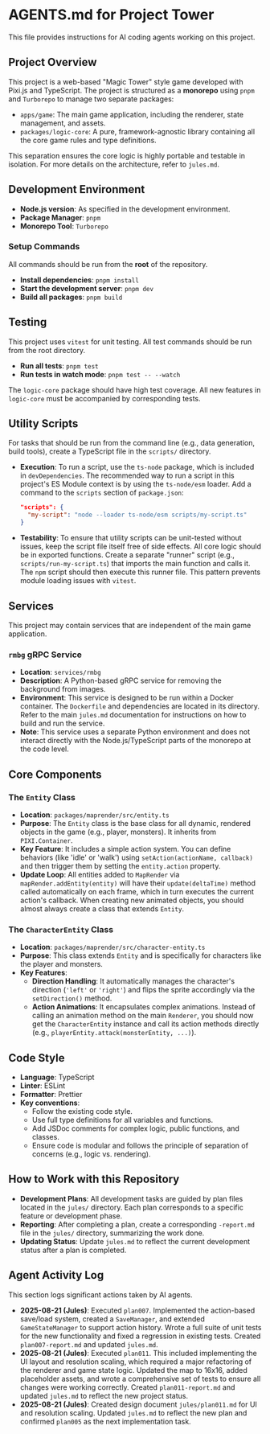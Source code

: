 # AGENTS.md for Project Tower

This file provides instructions for AI coding agents working on this project.

## Project Overview

This project is a web-based "Magic Tower" style game developed with Pixi.js and TypeScript. The project is structured as a **monorepo** using `pnpm` and `Turborepo` to manage two separate packages:
-   `apps/game`: The main game application, including the renderer, state management, and assets.
-   `packages/logic-core`: A pure, framework-agnostic library containing all the core game rules and type definitions.

This separation ensures the core logic is highly portable and testable in isolation. For more details on the architecture, refer to `jules.md`.

## Development Environment

- **Node.js version**: As specified in the development environment.
- **Package Manager**: `pnpm`
- **Monorepo Tool**: `Turborepo`

### Setup Commands

All commands should be run from the **root** of the repository.

- **Install dependencies**: `pnpm install`
- **Start the development server**: `pnpm dev`
- **Build all packages**: `pnpm build`

## Testing

This project uses `vitest` for unit testing. All test commands should be run from the root directory.

- **Run all tests**: `pnpm test`
- **Run tests in watch mode**: `pnpm test -- --watch`

The `logic-core` package should have high test coverage. All new features in `logic-core` must be accompanied by corresponding tests.

## Utility Scripts

For tasks that should be run from the command line (e.g., data generation, build tools), create a TypeScript file in the `scripts/` directory.

- **Execution**: To run a script, use the `ts-node` package, which is included in `devDependencies`. The recommended way to run a script in this project's ES Module context is by using the `ts-node/esm` loader. Add a command to the `scripts` section of `package.json`:
  ```json
  "scripts": {
    "my-script": "node --loader ts-node/esm scripts/my-script.ts"
  }
  ```

- **Testability**: To ensure that utility scripts can be unit-tested without issues, keep the script file itself free of side effects. All core logic should be in exported functions. Create a separate "runner" script (e.g., `scripts/run-my-script.ts`) that imports the main function and calls it. The `npm` script should then execute this runner file. This pattern prevents module loading issues with `vitest`.

## Services

This project may contain services that are independent of the main game application.

### `rmbg` gRPC Service
- **Location**: `services/rmbg`
- **Description**: A Python-based gRPC service for removing the background from images.
- **Environment**: This service is designed to be run within a Docker container. The `Dockerfile` and dependencies are located in its directory. Refer to the main `jules.md` documentation for instructions on how to build and run the service.
- **Note**: This service uses a separate Python environment and does not interact directly with the Node.js/TypeScript parts of the monorepo at the code level.

## Core Components

### The `Entity` Class

-   **Location**: `packages/maprender/src/entity.ts`
-   **Purpose**: The `Entity` class is the base class for all dynamic, rendered objects in the game (e.g., player, monsters). It inherits from `PIXI.Container`.
-   **Key Feature**: It includes a simple action system. You can define behaviors (like 'idle' or 'walk') using `setAction(actionName, callback)` and then trigger them by setting the `entity.action` property.
-   **Update Loop**: All entities added to `MapRender` via `mapRender.addEntity(entity)` will have their `update(deltaTime)` method called automatically on each frame, which in turn executes the current action's callback. When creating new animated objects, you should almost always create a class that extends `Entity`.

### The `CharacterEntity` Class

-   **Location**: `packages/maprender/src/character-entity.ts`
-   **Purpose**: This class extends `Entity` and is specifically for characters like the player and monsters.
-   **Key Features**:
    -   **Direction Handling**: It automatically manages the character's direction (`'left'` or `'right'`) and flips the sprite accordingly via the `setDirection()` method.
    -   **Action Animations**: It encapsulates complex animations. Instead of calling an animation method on the main `Renderer`, you should now get the `CharacterEntity` instance and call its action methods directly (e.g., `playerEntity.attack(monsterEntity, ...)`).

## Code Style

- **Language**: TypeScript
- **Linter**: ESLint
- **Formatter**: Prettier
- **Key conventions**:
    - Follow the existing code style.
    - Use full type definitions for all variables and functions.
    - Add JSDoc comments for complex logic, public functions, and classes.
    - Ensure code is modular and follows the principle of separation of concerns (e.g., logic vs. rendering).

## How to Work with this Repository

- **Development Plans**: All development tasks are guided by plan files located in the `jules/` directory. Each plan corresponds to a specific feature or development phase.
- **Reporting**: After completing a plan, create a corresponding `-report.md` file in the `jules/` directory, summarizing the work done.
- **Updating Status**: Update `jules.md` to reflect the current development status after a plan is completed.

## Agent Activity Log

This section logs significant actions taken by AI agents.

- **2025-08-21 (Jules)**: Executed `plan007`. Implemented the action-based save/load system, created a `SaveManager`, and extended `GameStateManager` to support action history. Wrote a full suite of unit tests for the new functionality and fixed a regression in existing tests. Created `plan007-report.md` and updated `jules.md`.
- **2025-08-21 (Jules)**: Executed `plan011`. This included implementing the UI layout and resolution scaling, which required a major refactoring of the renderer and game state logic. Updated the map to 16x16, added placeholder assets, and wrote a comprehensive set of tests to ensure all changes were working correctly. Created `plan011-report.md` and updated `jules.md` to reflect the new project status.
- **2025-08-21 (Jules)**: Created design document `jules/plan011.md` for UI and resolution scaling. Updated `jules.md` to reflect the new plan and confirmed `plan005` as the next implementation task.
